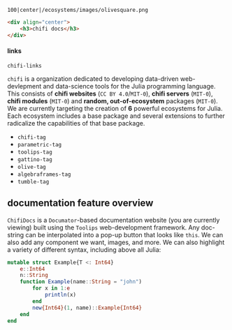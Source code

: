 ```img
100|center|/ecosystems/images/olivesquare.png
```
```html
<div align="center">
    <h3>chifi docs</h3>
</div>
```
#### links
`chifi-links`

`chifi` is a organization dedicated to developing data-driven web-devlepment and data-science tools for the Julia programming language. This consists of **chifi websites** (`CC BY 4.0`/`MIT-0`), **chifi servers** (`MIT-0`), **chifi modules** (`MIT-0`) and **random, out-of-ecosystem** packages (`MIT-0`). 
We are currently targeting the creation of **6** powerful ecosystems for Julia. Each ecosystem includes a base package and several extensions to further radicalize the capabilities of that base package. 
- `chifi-tag`
- `parametric-tag`
- `toolips-tag`
- `gattino-tag`
- `olive-tag`
- `algebraframes-tag`
- `tumble-tag`
## documentation feature overview
`ChifiDocs` is a `Documator`-based documentation website (you are currently viewing) built using the `Toolips` web-development framework. Any doc-string can be interpolated into a pop-up button that looks like `this`. We can also add any component we want, images, and more. We can also highlight a variety of different syntax, including above all Julia:
```julia
mutable struct Example{T <: Int64}
    e::Int64
    n::String
    function Example(name::String = "john")
        for x in 1:e
            println(x)
        end
        new{Int64}(1, name)::Example{Int64}
    end
end
```
